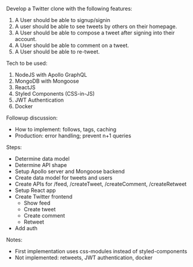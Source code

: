 Develop a Twitter clone with the following features: 
1. A User should be able to signup/signin 
2. A user should be able to see tweets by others on their homepage.
3. A User should be able to compose a tweet after signing into their account.
4. A User should be able to comment on a tweet. 
5. A User should be able to re-tweet. 


Tech to be used: 
1. NodeJS with Apollo GraphQL 
2. MongoDB with Mongoose
3. ReactJS 
4. Styled Components (CSS-in-JS) 
5. JWT Authentication 
6. Docker


Followup discussion:
- How to implement: follows, tags, caching
- Production: error handling; prevent n+1 queries


Steps:
- Determine data model
- Determine API shape
- Setup Apollo server and Mongoose backend
- Create data model for tweets and users
- Create APIs for /feed, /createTweet, /createComment, /createRetweet
- Setup React app
- Create Twitter frontend
  - Show feed
  - Create tweet
  - Create comment
  - Retweet
- Add auth


Notes:
- First implementation uses css-modules instead of styled-components
- Not implemented: retweets, JWT authentication, docker
